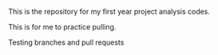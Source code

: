 This is the repository for my first year project analysis codes.

This is for me to practice pulling.

Testing branches and pull requests